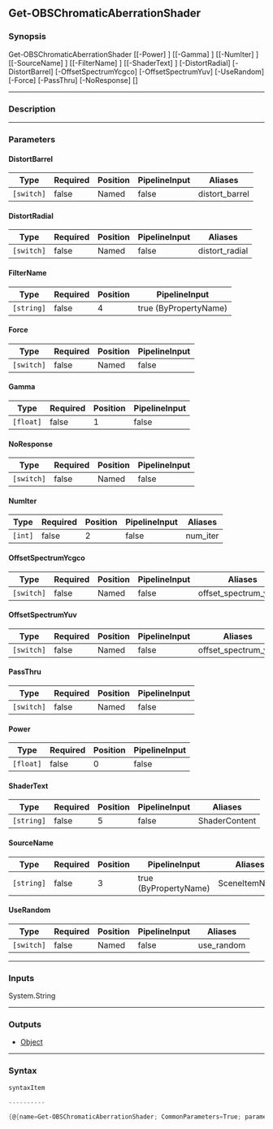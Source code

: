 Get-OBSChromaticAberrationShader
--------------------------------

### Synopsis

Get-OBSChromaticAberrationShader [[-Power] <float>] [[-Gamma] <float>] [[-NumIter] <int>] [[-SourceName] <string>] [[-FilterName] <string>] [[-ShaderText] <string>] [-DistortRadial] [-DistortBarrel] [-OffsetSpectrumYcgco] [-OffsetSpectrumYuv] [-UseRandom] [-Force] [-PassThru] [-NoResponse] [<CommonParameters>]

---

### Description

---

### Parameters
#### **DistortBarrel**

|Type      |Required|Position|PipelineInput|Aliases       |
|----------|--------|--------|-------------|--------------|
|`[switch]`|false   |Named   |false        |distort_barrel|

#### **DistortRadial**

|Type      |Required|Position|PipelineInput|Aliases       |
|----------|--------|--------|-------------|--------------|
|`[switch]`|false   |Named   |false        |distort_radial|

#### **FilterName**

|Type      |Required|Position|PipelineInput        |
|----------|--------|--------|---------------------|
|`[string]`|false   |4       |true (ByPropertyName)|

#### **Force**

|Type      |Required|Position|PipelineInput|
|----------|--------|--------|-------------|
|`[switch]`|false   |Named   |false        |

#### **Gamma**

|Type     |Required|Position|PipelineInput|
|---------|--------|--------|-------------|
|`[float]`|false   |1       |false        |

#### **NoResponse**

|Type      |Required|Position|PipelineInput|
|----------|--------|--------|-------------|
|`[switch]`|false   |Named   |false        |

#### **NumIter**

|Type   |Required|Position|PipelineInput|Aliases |
|-------|--------|--------|-------------|--------|
|`[int]`|false   |2       |false        |num_iter|

#### **OffsetSpectrumYcgco**

|Type      |Required|Position|PipelineInput|Aliases              |
|----------|--------|--------|-------------|---------------------|
|`[switch]`|false   |Named   |false        |offset_spectrum_ycgco|

#### **OffsetSpectrumYuv**

|Type      |Required|Position|PipelineInput|Aliases            |
|----------|--------|--------|-------------|-------------------|
|`[switch]`|false   |Named   |false        |offset_spectrum_yuv|

#### **PassThru**

|Type      |Required|Position|PipelineInput|
|----------|--------|--------|-------------|
|`[switch]`|false   |Named   |false        |

#### **Power**

|Type     |Required|Position|PipelineInput|
|---------|--------|--------|-------------|
|`[float]`|false   |0       |false        |

#### **ShaderText**

|Type      |Required|Position|PipelineInput|Aliases      |
|----------|--------|--------|-------------|-------------|
|`[string]`|false   |5       |false        |ShaderContent|

#### **SourceName**

|Type      |Required|Position|PipelineInput        |Aliases      |
|----------|--------|--------|---------------------|-------------|
|`[string]`|false   |3       |true (ByPropertyName)|SceneItemName|

#### **UseRandom**

|Type      |Required|Position|PipelineInput|Aliases   |
|----------|--------|--------|-------------|----------|
|`[switch]`|false   |Named   |false        |use_random|

---

### Inputs
System.String

---

### Outputs
* [Object](https://learn.microsoft.com/en-us/dotnet/api/System.Object)

---

### Syntax
```PowerShell
syntaxItem
```
```PowerShell
----------
```
```PowerShell
{@{name=Get-OBSChromaticAberrationShader; CommonParameters=True; parameter=System.Object[]}}
```
